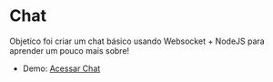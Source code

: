 # Chat

Objetico foi criar um chat básico usando Websocket + NodeJS para aprender um pouco mais sobre!

- Demo: [Acessar Chat](https://eduferrari.github.io/chat-js-html/frontend/)
